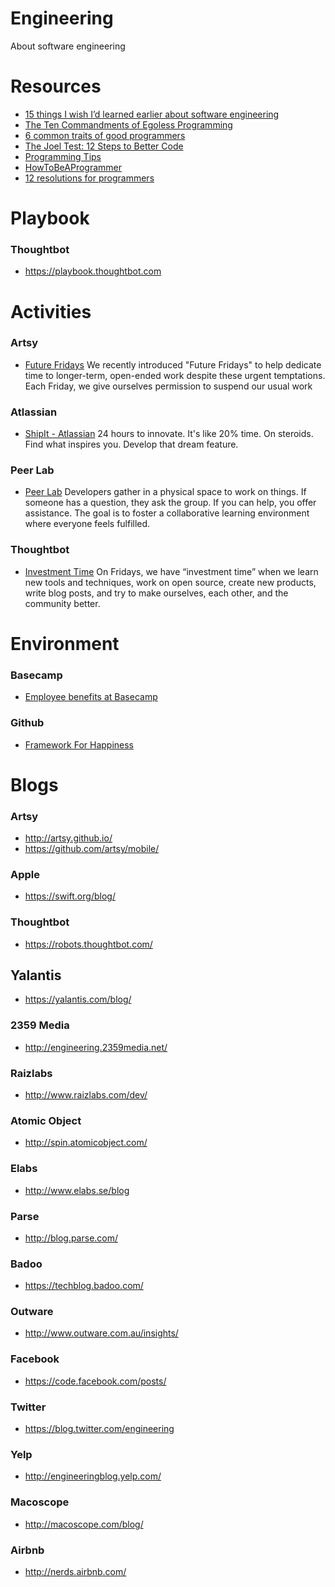 # Engineering
About software engineering

# Resources

- [15 things I wish I’d learned earlier about software engineering](https://medium.com/@kyleve/15-things-i-wish-id-learned-earlier-about-software-engineering-c9a4b16d36de)
- [The Ten Commandments of Egoless Programming](http://blog.codinghorror.com/the-ten-commandments-of-egoless-programming/)
- [6 common traits of good programmers](http://www.royvanrijn.com/blog/2013/12/6-traits-of-good-programmers/)
- [The Joel Test: 12 Steps to Better Code](http://www.joelonsoftware.com/articles/fog0000000043.html)
- [Programming Tips](http://www.yacoset.com/Home/programming-tips)
- [HowToBeAProgrammer](https://github.com/braydie/HowToBeAProgrammer)
- [12 resolutions for programmers](http://matt.might.net/articles/programmers-resolutions/)

# Playbook

### Thoughtbot
- https://playbook.thoughtbot.com

# Activities

### Artsy
- [Future Fridays](http://artsy.github.io/blog/2015/12/22/future-fridays/)
We recently introduced "Future Fridays" to help dedicate time to longer-term, open-ended work despite these urgent temptations. Each Friday, we give ourselves permission to suspend our usual work

### Atlassian
- [ShipIt - Atlassian](https://www.atlassian.com/company/shipit)
24 hours to innovate. It's like 20% time. On steroids. Find what inspires you. Develop that dream feature.

### Peer Lab
- [Peer Lab](http://artsy.github.io/blog/2015/08/10/peer-lab/)
Developers gather in a physical space to work on things. If someone has a question, they ask the group. If you can help, you offer assistance. The goal is to foster a collaborative learning environment where everyone feels fulfilled.

### Thoughtbot
- [Investment Time](https://thoughtbot.com/jobs)
On Fridays, we have “investment time” when we learn new tools and techniques, work on open source, create new products, write blog posts, and try to make ourselves, each other, and the community better.

# Environment

### Basecamp
- [Employee benefits at Basecamp](https://m.signalvnoise.com/employee-benefits-at-basecamp-d2d46fd06c58#.sowqf2pl7)

### Github
- [Framework For Happiness](https://www.youtube.com/watch?v=i0FzgvYxdvk)

# Blogs

### Artsy
- http://artsy.github.io/
- https://github.com/artsy/mobile/

### Apple
- https://swift.org/blog/

### Thoughtbot
- https://robots.thoughtbot.com/

## Yalantis
- https://yalantis.com/blog/

### 2359 Media
- http://engineering.2359media.net/

### Raizlabs
- http://www.raizlabs.com/dev/

### Atomic Object
- http://spin.atomicobject.com/

### Elabs
- http://www.elabs.se/blog

### Parse
- http://blog.parse.com/

### Badoo
- https://techblog.badoo.com/

### Outware
- http://www.outware.com.au/insights/

### Facebook
- https://code.facebook.com/posts/

### Twitter
- https://blog.twitter.com/engineering

### Yelp
- http://engineeringblog.yelp.com/

### Macoscope
- http://macoscope.com/blog/

### Airbnb
- http://nerds.airbnb.com/
